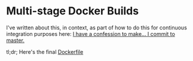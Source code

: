 # Multi-stage Docker Builds

I've written about this, in context, as part of how to do this for continuous integration purposes here: [I have a confession to make… I commit to master.](https://hackernoon.com/i-have-a-confession-to-make-i-commit-to-master-6a804f334beb)

tl;dr; Here's the final [Dockerfile](../examples/Dockerfile)

